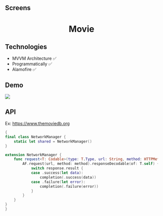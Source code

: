 
      
## Screens




      
<h1 align=center>Movie</h1> 

## Technologies
+ MVVM Architecture ✅ 
+ Programmatically ✅
+ Alamofire ✅


## Demo

![](https://media.giphy.com/media/v1.Y2lkPTc5MGI3NjExNjI1MjA1NGM3NWFkODg4MDJmMDA0ODA1NzdiNDhmZDNhMWI2Y2Q1YSZjdD1n/fLCkn1zclOcbFhxeMq/giphy.gif) 


## API

Ex: https://www.themoviedb.org

```` swift
{
final class NetworkManager {
    static let shared = NetworkManager()
}

extension NetworkManager {
    func request<T: Codable>(type: T.Type, url: String, method: HTTPMethod, completion: @escaping ((Result<T, AFError>) -> ())) {
        AF.request(url, method: method).responseDecodable(of: T.self) { response in
            switch response.result {
            case .success(let data):
                completion(.success(data))
            case .failure(let error):
                completion(.failure(error))
            }
        }
    }
}
}
````

